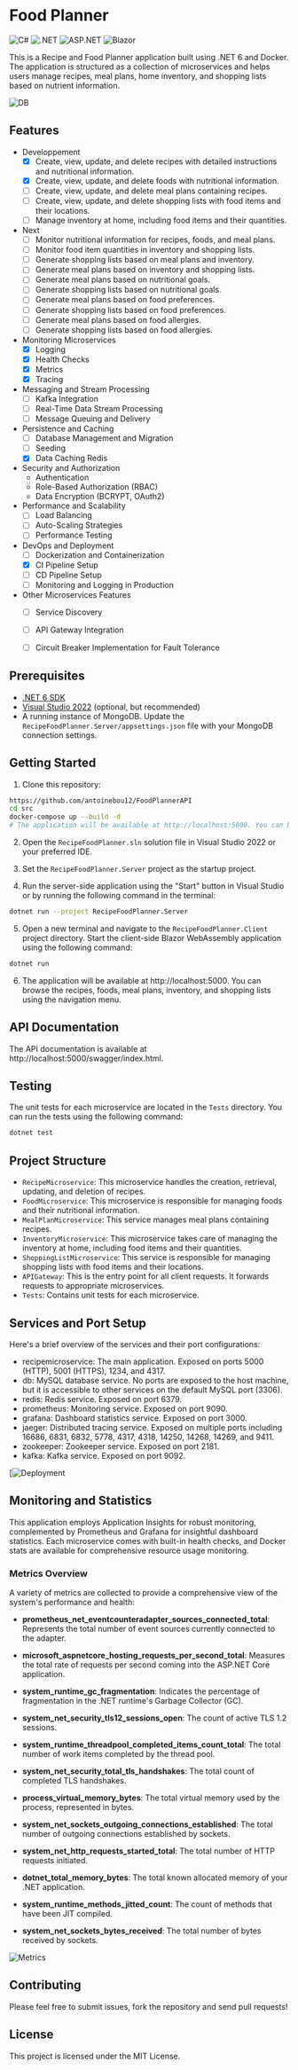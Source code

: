 # Food Planner

![C#](https://img.shields.io/badge/C%23-239120?logo=c-sharp&logoColor=white)
![.NET](https://img.shields.io/badge/.NET-5C2D91?logo=.net&logoColor=white)
![ASP.NET](https://img.shields.io/badge/ASP.NET-5C2D91?logo=.net&logoColor=white)
![Blazor](https://img.shields.io/badge/Blazor-5C2D91?logo=.net&logoColor=white)

This is a Recipe and Food Planner application built using .NET 6 and Docker. The application is structured as a collection of microservices and helps users manage recipes, meal plans, home inventory, and shopping lists based on nutrient information.

![DB](http://www.plantuml.com/plantuml/dpng/fLHHRnCn37w_Ns7w2De4xwZQ49gej0t4U4TfubxDSicH-0PLjV_El6kF-AfeI3oTy_cpVPzZvoApIJnqldd5M-mGrdx0Fb7WfkcDlJSjmk8hMkeHRiYcc34zaCK5x1i0wqtES70B0F3cy_e7Mbuv-4vkHEuuKMY1YJqgn66sYNgc64RycZA_NuKseICCl0IQxAmOcTDW9Kueq-70kHquaPnNOHCXbASYoVWFIs3J7k9MWR7517t2_Xjrg54Ru_qf-joE81dWiPawybS2x9NYO8u9hdmq33y74vXufqX38DRv2i6md_q0OtyxT6jCrTPAgiVYEgzYTDNB56VjAfKC1LZ3sCQqU_a2b2vDt9UTiSR7H9XBh4-HaK89RGphgBIEsvrBXdNeXgH31P27rcWWEXgwasRTeF7mnPjGxPWmX53lsdMqndyqZ23RncBD7HXS0SjyIjebT6ZyRBZ40VjP0fbCSADHPXbtSmb9lfXFvAt20mQEQLULDp4k-LFiAci-rPFnMJ5sIzWShDdV7md7F786uVxhMkYs_Uuf6PaWEPwekzl6lfTO-RUgmYDBI2_8AwcZJ3gLg4Z_ALLYHAv817ymT3b5qSzDvfZmThwiXhBNo2zSPsADzTjT9clyfNC9yoWHOAhwWRolDqkDv06AmzeZSEIdd5qS0i-2SzasTxpBSO1XyMu1PsUmU7j-_dfHlAyr__HUQe9yzAlJIFlgtccvTG61dtqpV2pMp7P6awOLQ8v6MLwmHasa3fuFb-9MabK9QdQgLPyikUtc0eCREly7)

## Features

- Developpement
  - [X] Create, view, update, and delete recipes with detailed instructions and nutritional information.
  - [X] Create, view, update, and delete foods with nutritional information.
  - [ ] Create, view, update, and delete meal plans containing recipes.
  - [ ] Create, view, update, and delete shopping lists with food items and their locations.
  - [ ] Manage inventory at home, including food items and their quantities.
- Next
  - [ ] Monitor nutritional information for recipes, foods, and meal plans.
  - [ ] Monitor food item quantities in inventory and shopping lists.
  - [ ] Generate shopping lists based on meal plans and inventory.
  - [ ] Generate meal plans based on inventory and shopping lists.
  - [ ] Generate meal plans based on nutritional goals.
  - [ ] Generate shopping lists based on nutritional goals.
  - [ ] Generate meal plans based on food preferences.
  - [ ] Generate shopping lists based on food preferences.
  - [ ] Generate meal plans based on food allergies.
  - [ ] Generate shopping lists based on food allergies.
- Monitoring Microservices
  - [X] Logging
  - [X] Health Checks
  - [X] Metrics
  - [X] Tracing
- Messaging and Stream Processing
  - [ ] Kafka Integration
  - [ ] Real-Time Data Stream Processing
  - [ ] Message Queuing and Delivery
- Persistence and Caching
  - [ ] Database Management and Migration
  - [ ] Seeding
  - [X] Data Caching Redis
- Security and Authorization
  - Authentication
  - Role-Based Authorization (RBAC)
  - Data Encryption (BCRYPT, OAuth2)
- Performance and Scalability
  - [ ] Load Balancing
  - [ ] Auto-Scaling Strategies
  - [ ] Performance Testing
- DevOps and Deployment
  - [ ] Dockerization and Containerization
  - [X] CI Pipeline Setup
  - [ ] CD Pipeline Setup
  - [ ] Monitoring and Logging in Production
- Other Microservices Features
  - [ ] Service Discovery
  - [ ] API Gateway Integration
  - [ ] Circuit Breaker Implementation for Fault Tolerance


## Prerequisites

- [.NET 6 SDK](https://dotnet.microsoft.com/download/dotnet/6.0)
- [Visual Studio 2022](https://visualstudio.microsoft.com/vs/) (optional, but recommended)
- A running instance of MongoDB. Update the `RecipeFoodPlanner.Server/appsettings.json` file with your MongoDB connection settings.

## Getting Started

1. Clone this repository:

```bash
https://github.com/antoinebou12/FoodPlannerAPI
cd src
docker-compose up --build -d
# The application will be available at http://localhost:5000. You can browse the recipes, foods, meal plans, inventory, and shopping lists using the navigation menu.
```

2. Open the `RecipeFoodPlanner.sln` solution file in Visual Studio 2022 or your preferred IDE.

3. Set the `RecipeFoodPlanner.Server` project as the startup project.

4. Run the server-side application using the "Start" button in Visual Studio or by running the following command in the terminal:

```bash
dotnet run --project RecipeFoodPlanner.Server
```

5. Open a new terminal and navigate to the `RecipeFoodPlanner.Client` project directory. Start the client-side Blazor WebAssembly application using the following command:

```bash
dotnet run
```

6. The application will be available at http://localhost:5000. You can browse the recipes, foods, meal plans, inventory, and shopping lists using the navigation menu.

## API Documentation

The API documentation is available at http://localhost:5000/swagger/index.html.

## Testing

The unit tests for each microservice are located in the `Tests` directory. You can run the tests using the following command:

```bash
dotnet test
```

## Project Structure

- `RecipeMicroservice`: This microservice handles the creation, retrieval, updating, and deletion of recipes.
- `FoodMicroservice`: This microservice is responsible for managing foods and their nutritional information.
- `MealPlanMicroservice`: This service manages meal plans containing recipes.
- `InventoryMicroservice`: This microservice takes care of managing the inventory at home, including food items and their quantities.
- `ShoppingListMicroservice`: This service is responsible for managing shopping lists with food items and their locations.
- `APIGateway`: This is the entry point for all client requests. It forwards requests to appropriate microservices.
- `Tests`: Contains unit tests for each microservice.


## Services and Port Setup
Here's a brief overview of the services and their port configurations:

- recipemicroservice: The main application. Exposed on ports 5000 (HTTP), 5001 (HTTPS), 1234, and 4317.
- db: MySQL database service. No ports are exposed to the host machine, but it is accessible to other services on the default MySQL port (3306).
- redis: Redis service. Exposed on port 6379.
- prometheus: Monitoring service. Exposed on port 9090.
- grafana: Dashboard statistics service. Exposed on port 3000.
- jaeger: Distributed tracing service. Exposed on multiple ports including 16686, 6831, 6832, 5778, 4317, 4318, 14250, 14268, 14269, and 9411.
- zookeeper: Zookeeper service. Exposed on port 2181.
- kafka: Kafka service. Exposed on port 9092.

[![Deployment](http://www.plantuml.com/plantuml/dpng/XPBDRkem48NtVegvx7a15bT85-cgFv5ewQfL5vDaIDmajcKxLBJYtUlOf4vZGIK4utE-C6VYMHkBslPTo_xOcZg2lEr9QIuiOmgB1Yk2nKOM3Ua5V3A0b-ouUxY7Cdy5DEvda1wfvCQVzL0DqbRBZjm_za5Nuz6R_pNkKQ1tgb0FyYrIHTghRxuSn6Sf6o9rrZ_2ALXtk6_GoyrGESbzzXex5pdZXPQ6z84NP49o7xJWYc1gXjXU3yokbafnKQMKEJk1omXRsBOeKh1pbd9E06_4WOIL-fY2VBGSUMBkgynXMSftiVnxphI2Vr88AYoNugS_fhbCZ34k4h7_364mkJ5OQbxLrk7-TbUGIS7TGwxtZEjLpFqB5TDVv-8CrxauoHHaCExNzyZnoHLiqDIvH5s6aSFIpSPuqbY4dXCxva-197W2p197Wa5SyFZM_N9FByXnGPo_SJ86gz0g-Z7hHIA6JOaqRKHER4sYxBls2m00)

## Monitoring and Statistics

This application employs Application Insights for robust monitoring, complemented by Prometheus and Grafana for insightful dashboard statistics. Each microservice comes with built-in health checks, and Docker stats are available for comprehensive resource usage monitoring.

### Metrics Overview

A variety of metrics are collected to provide a comprehensive view of the system's performance and health:

- **prometheus_net_eventcounteradapter_sources_connected_total**: Represents the total number of event sources currently connected to the adapter.

- **microsoft_aspnetcore_hosting_requests_per_second_total**: Measures the total rate of requests per second coming into the ASP.NET Core application.

- **system_runtime_gc_fragmentation**: Indicates the percentage of fragmentation in the .NET runtime's Garbage Collector (GC).

- **system_net_security_tls12_sessions_open**: The count of active TLS 1.2 sessions.

- **system_runtime_threadpool_completed_items_count_total**: The total number of work items completed by the thread pool.

- **system_net_security_total_tls_handshakes**: The total count of completed TLS handshakes.

- **process_virtual_memory_bytes**: The total virtual memory used by the process, represented in bytes.

- **system_net_sockets_outgoing_connections_established**: The total number of outgoing connections established by sockets.

- **system_net_http_requests_started_total**: The total number of HTTP requests initiated.

- **dotnet_total_memory_bytes**: The total known allocated memory of your .NET application.

- **system_runtime_methods_jitted_count**: The count of methods that have been JIT compiled.

- **system_net_sockets_bytes_received**: The total number of bytes received by sockets.

![Metrics](docs/images/grafana.png)



## Contributing

Please feel free to submit issues, fork the repository and send pull requests!

## License

This project is licensed under the MIT License.
